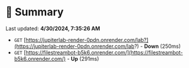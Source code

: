 # 📖 Summary
Last updated: **4/30/2024, 7:35:26 AM**

- `GET` [https://jupiterlab-render-0pdn.onrender.com/lab?](https://jupiterlab-render-0pdn.onrender.com/lab?) - **Down** (250ms)
- `GET` [https://filestreambot-b5k6.onrender.com/](https://filestreambot-b5k6.onrender.com/) - **Up** (291ms)
